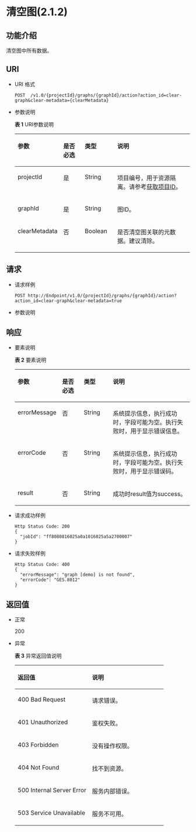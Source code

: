 # 清空图\(2.1.2\)<a name="ges_03_0126"></a>

## 功能介绍<a name="section1150992955214"></a>

清空图中所有数据。

## URI<a name="section25099295524"></a>

-   URI 格式

    ```
    POST  /v1.0/{projectId}/graphs/{graphId}/action?action_id=clear-graph&clear-metadata={clearMetadata}
    ```

-   参数说明

    **表 1**  URI参数说明

    <a name="table4759540194850"></a>
    <table><thead align="left"><tr id="row56935354194850"><th class="cellrowborder" valign="top" width="14.82%" id="mcps1.2.5.1.1"><p id="p6021748219499"><a name="p6021748219499"></a><a name="p6021748219499"></a>参数</p>
    </th>
    <th class="cellrowborder" valign="top" width="13.84%" id="mcps1.2.5.1.2"><p id="p4577784619499"><a name="p4577784619499"></a><a name="p4577784619499"></a>是否必选</p>
    </th>
    <th class="cellrowborder" valign="top" width="19.23%" id="mcps1.2.5.1.3"><p id="p1701807119499"><a name="p1701807119499"></a><a name="p1701807119499"></a>类型</p>
    </th>
    <th class="cellrowborder" valign="top" width="52.11%" id="mcps1.2.5.1.4"><p id="p3628654919499"><a name="p3628654919499"></a><a name="p3628654919499"></a>说明</p>
    </th>
    </tr>
    </thead>
    <tbody><tr id="row27297974194850"><td class="cellrowborder" valign="top" width="14.82%" headers="mcps1.2.5.1.1 "><p id="p4091149419499"><a name="p4091149419499"></a><a name="p4091149419499"></a>projectId</p>
    </td>
    <td class="cellrowborder" valign="top" width="13.84%" headers="mcps1.2.5.1.2 "><p id="p2549671319499"><a name="p2549671319499"></a><a name="p2549671319499"></a>是</p>
    </td>
    <td class="cellrowborder" valign="top" width="19.23%" headers="mcps1.2.5.1.3 "><p id="p5196788119499"><a name="p5196788119499"></a><a name="p5196788119499"></a>String</p>
    </td>
    <td class="cellrowborder" valign="top" width="52.11%" headers="mcps1.2.5.1.4 "><p id="p51708449194548"><a name="p51708449194548"></a><a name="p51708449194548"></a>项目编号，用于资源隔离。请参考<a href="获取项目ID.md">获取项目ID</a>。</p>
    </td>
    </tr>
    <tr id="row125263471590"><td class="cellrowborder" valign="top" width="14.82%" headers="mcps1.2.5.1.1 "><p id="p6425114665920"><a name="p6425114665920"></a><a name="p6425114665920"></a>graphId</p>
    </td>
    <td class="cellrowborder" valign="top" width="13.84%" headers="mcps1.2.5.1.2 "><p id="p94261246125918"><a name="p94261246125918"></a><a name="p94261246125918"></a>是</p>
    </td>
    <td class="cellrowborder" valign="top" width="19.23%" headers="mcps1.2.5.1.3 "><p id="p1242874615598"><a name="p1242874615598"></a><a name="p1242874615598"></a>String</p>
    </td>
    <td class="cellrowborder" valign="top" width="52.11%" headers="mcps1.2.5.1.4 "><p id="p11433164610594"><a name="p11433164610594"></a><a name="p11433164610594"></a>图ID。</p>
    </td>
    </tr>
    <tr id="row132918874116"><td class="cellrowborder" valign="top" width="14.82%" headers="mcps1.2.5.1.1 "><p id="p33018894118"><a name="p33018894118"></a><a name="p33018894118"></a>clearMetadata</p>
    </td>
    <td class="cellrowborder" valign="top" width="13.84%" headers="mcps1.2.5.1.2 "><p id="p330148134111"><a name="p330148134111"></a><a name="p330148134111"></a>否</p>
    </td>
    <td class="cellrowborder" valign="top" width="19.23%" headers="mcps1.2.5.1.3 "><p id="p1130128164119"><a name="p1130128164119"></a><a name="p1130128164119"></a>Boolean</p>
    </td>
    <td class="cellrowborder" valign="top" width="52.11%" headers="mcps1.2.5.1.4 "><p id="p1306811417"><a name="p1306811417"></a><a name="p1306811417"></a>是否清空图关联的元数据。建议清除。</p>
    </td>
    </tr>
    </tbody>
    </table>


## 请求<a name="section16525529155219"></a>

-   请求样例

    ```
    POST http://Endpoint/v1.0/{projectId}/graphs/{graphId}/action?action_id=clear-graph&clear-metadata=true
    ```

-   参数说明

## 响应<a name="section1154022918526"></a>

-   要素说明

    **表 2**  要素说明

    <a name="table43151737194955"></a>
    <table><thead align="left"><tr id="row64972322194955"><th class="cellrowborder" valign="top" width="15.45%" id="mcps1.2.5.1.1"><p id="p5698499019507"><a name="p5698499019507"></a><a name="p5698499019507"></a>参数</p>
    </th>
    <th class="cellrowborder" valign="top" width="13.930000000000001%" id="mcps1.2.5.1.2"><p id="p5238148819507"><a name="p5238148819507"></a><a name="p5238148819507"></a>是否必选</p>
    </th>
    <th class="cellrowborder" valign="top" width="17.78%" id="mcps1.2.5.1.3"><p id="p1504215919507"><a name="p1504215919507"></a><a name="p1504215919507"></a>类型</p>
    </th>
    <th class="cellrowborder" valign="top" width="52.839999999999996%" id="mcps1.2.5.1.4"><p id="p1045536219507"><a name="p1045536219507"></a><a name="p1045536219507"></a>说明</p>
    </th>
    </tr>
    </thead>
    <tbody><tr id="row18361648194955"><td class="cellrowborder" valign="top" width="15.45%" headers="mcps1.2.5.1.1 "><p id="p1237498219507"><a name="p1237498219507"></a><a name="p1237498219507"></a>errorMessage</p>
    </td>
    <td class="cellrowborder" valign="top" width="13.930000000000001%" headers="mcps1.2.5.1.2 "><p id="p6284947919507"><a name="p6284947919507"></a><a name="p6284947919507"></a>否</p>
    </td>
    <td class="cellrowborder" valign="top" width="17.78%" headers="mcps1.2.5.1.3 "><p id="p5764300419507"><a name="p5764300419507"></a><a name="p5764300419507"></a>String</p>
    </td>
    <td class="cellrowborder" valign="top" width="52.839999999999996%" headers="mcps1.2.5.1.4 "><p id="p3857172519507"><a name="p3857172519507"></a><a name="p3857172519507"></a>系统提示信息，执行成功时，字段可能为空。执行失败时，用于显示错误信息。</p>
    </td>
    </tr>
    <tr id="row13675377194955"><td class="cellrowborder" valign="top" width="15.45%" headers="mcps1.2.5.1.1 "><p id="p17414819507"><a name="p17414819507"></a><a name="p17414819507"></a>errorCode</p>
    </td>
    <td class="cellrowborder" valign="top" width="13.930000000000001%" headers="mcps1.2.5.1.2 "><p id="p1410601219507"><a name="p1410601219507"></a><a name="p1410601219507"></a>否</p>
    </td>
    <td class="cellrowborder" valign="top" width="17.78%" headers="mcps1.2.5.1.3 "><p id="p173630019507"><a name="p173630019507"></a><a name="p173630019507"></a>String</p>
    </td>
    <td class="cellrowborder" valign="top" width="52.839999999999996%" headers="mcps1.2.5.1.4 "><p id="p642262119507"><a name="p642262119507"></a><a name="p642262119507"></a>系统提示信息，执行成功时，字段可能为空。执行失败时，用于显示错误码。</p>
    </td>
    </tr>
    <tr id="row52615999194955"><td class="cellrowborder" valign="top" width="15.45%" headers="mcps1.2.5.1.1 "><p id="p5157947019507"><a name="p5157947019507"></a><a name="p5157947019507"></a>result</p>
    </td>
    <td class="cellrowborder" valign="top" width="13.930000000000001%" headers="mcps1.2.5.1.2 "><p id="p1718752719507"><a name="p1718752719507"></a><a name="p1718752719507"></a>否</p>
    </td>
    <td class="cellrowborder" valign="top" width="17.78%" headers="mcps1.2.5.1.3 "><p id="p5001244519507"><a name="p5001244519507"></a><a name="p5001244519507"></a>String</p>
    </td>
    <td class="cellrowborder" valign="top" width="52.839999999999996%" headers="mcps1.2.5.1.4 "><p id="p2447621519507"><a name="p2447621519507"></a><a name="p2447621519507"></a>成功时result值为success。</p>
    </td>
    </tr>
    </tbody>
    </table>

-   请求成功样例

    ```
    Http Status Code: 200
    {
      "jobId": "ff8080816025a0a1016025a5a2700007"
    }
    
    ```

-   请求失败样例

    ```
    Http Status Code: 400
    {
      "errorMessage": "graph [demo] is not found",
      "errorCode": "GES.8012"
    }
    ```


## 返回值<a name="section15587729125220"></a>

-   正常

    200

-   异常

    **表 3**  异常返回值说明

    <a name="table7140218185450"></a>
    <table><thead align="left"><tr id="row1329614185450"><th class="cellrowborder" valign="top" width="50%" id="mcps1.2.3.1.1"><p id="p3495986518551"><a name="p3495986518551"></a><a name="p3495986518551"></a>返回值</p>
    </th>
    <th class="cellrowborder" valign="top" width="50%" id="mcps1.2.3.1.2"><p id="p1317678318551"><a name="p1317678318551"></a><a name="p1317678318551"></a>说明</p>
    </th>
    </tr>
    </thead>
    <tbody><tr id="row22356742185450"><td class="cellrowborder" valign="top" width="50%" headers="mcps1.2.3.1.1 "><p id="p1665962118551"><a name="p1665962118551"></a><a name="p1665962118551"></a>400 Bad Request</p>
    </td>
    <td class="cellrowborder" valign="top" width="50%" headers="mcps1.2.3.1.2 "><p id="p725208518551"><a name="p725208518551"></a><a name="p725208518551"></a>请求错误。</p>
    </td>
    </tr>
    <tr id="row44828867185450"><td class="cellrowborder" valign="top" width="50%" headers="mcps1.2.3.1.1 "><p id="p5227908718551"><a name="p5227908718551"></a><a name="p5227908718551"></a>401 Unauthorized</p>
    </td>
    <td class="cellrowborder" valign="top" width="50%" headers="mcps1.2.3.1.2 "><p id="p674761518551"><a name="p674761518551"></a><a name="p674761518551"></a>鉴权失败。</p>
    </td>
    </tr>
    <tr id="row57737827185450"><td class="cellrowborder" valign="top" width="50%" headers="mcps1.2.3.1.1 "><p id="p2006437818551"><a name="p2006437818551"></a><a name="p2006437818551"></a>403 Forbidden</p>
    </td>
    <td class="cellrowborder" valign="top" width="50%" headers="mcps1.2.3.1.2 "><p id="p1460190818551"><a name="p1460190818551"></a><a name="p1460190818551"></a>没有操作权限。</p>
    </td>
    </tr>
    <tr id="row29364829185450"><td class="cellrowborder" valign="top" width="50%" headers="mcps1.2.3.1.1 "><p id="p4159095618551"><a name="p4159095618551"></a><a name="p4159095618551"></a>404 Not Found</p>
    </td>
    <td class="cellrowborder" valign="top" width="50%" headers="mcps1.2.3.1.2 "><p id="p1342429918551"><a name="p1342429918551"></a><a name="p1342429918551"></a>找不到资源。</p>
    </td>
    </tr>
    <tr id="row4978157185450"><td class="cellrowborder" valign="top" width="50%" headers="mcps1.2.3.1.1 "><p id="p5552901118551"><a name="p5552901118551"></a><a name="p5552901118551"></a>500 Internal Server Error</p>
    </td>
    <td class="cellrowborder" valign="top" width="50%" headers="mcps1.2.3.1.2 "><p id="p155603218551"><a name="p155603218551"></a><a name="p155603218551"></a>服务内部错误。</p>
    </td>
    </tr>
    <tr id="row18376792185450"><td class="cellrowborder" valign="top" width="50%" headers="mcps1.2.3.1.1 "><p id="p6060569918551"><a name="p6060569918551"></a><a name="p6060569918551"></a>503 Service Unavailable</p>
    </td>
    <td class="cellrowborder" valign="top" width="50%" headers="mcps1.2.3.1.2 "><p id="p1011455218551"><a name="p1011455218551"></a><a name="p1011455218551"></a>服务不可用。</p>
    </td>
    </tr>
    </tbody>
    </table>


